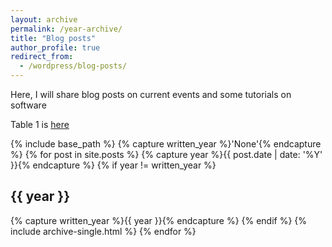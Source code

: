 ```yaml
---
layout: archive
permalink: /year-archive/
title: "Blog posts"
author_profile: true
redirect_from:
  - /wordpress/blog-posts/
---
```


Here, I will share blog posts on current events and some tutorials on software

Table 1 is 
[here](/Users/alionurgitmez/Desktop/WebsiteFiles/onurgitmez.github.io/files/model1.png)

{% include base_path %}
{% capture written_year %}'None'{% endcapture %}
{% for post in site.posts %}
  {% capture year %}{{ post.date | date: '%Y' }}{% endcapture %}
  {% if year != written_year %}
    <h2 id="{{ year | slugify }}" class="archive__subtitle">{{ year }}</h2>
    {% capture written_year %}{{ year }}{% endcapture %}
  {% endif %}
  {% include archive-single.html %}
{% endfor %}
